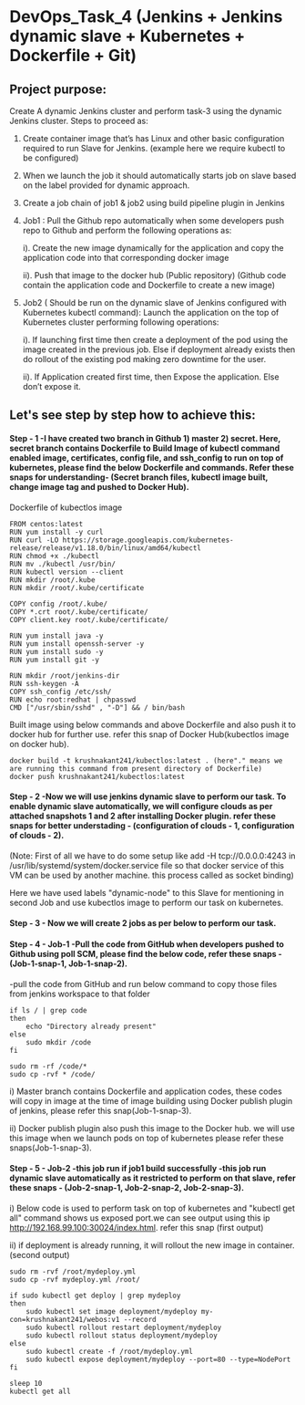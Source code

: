 # DevOps_Task_4 (Jenkins + Jenkins dynamic slave + Kubernetes + Dockerfile + Git)

## Project purpose:
Create A dynamic Jenkins cluster and perform task-3 using the dynamic Jenkins cluster. Steps to proceed as:

1. Create container image that’s has Linux and other basic configuration required to run Slave for Jenkins. (example here we require kubectl to be configured)
2. When we launch the job it should automatically starts job on slave based on the label provided for dynamic approach.
3. Create a job chain of job1 & job2 using build pipeline plugin in Jenkins 
4. Job1 : Pull the Github repo automatically when some developers push repo to Github and perform the following operations as: 

    i). Create the new image dynamically for the application and copy the application code into that corresponding docker image

    ii). Push that image to the docker hub (Public repository) (Github code contain the application code and Dockerfile to create a new image)
5. Job2 ( Should be run on the dynamic slave of Jenkins configured with Kubernetes kubectl command): Launch the application on the top of Kubernetes cluster performing following operations:

    i). If launching first time then create a deployment of the pod using the image created in the previous job. Else if deployment already exists then do rollout of the existing pod making zero downtime for the user.

    ii). If Application created first time, then Expose the application. Else don’t expose it.

## Let's see step by step how to achieve this:

#### Step - 1 -I have created two branch in Github 1) master 2) secret. Here, secret branch contains Dockerfile to Build Image of kubectl command enabled image, certificates, config file, and ssh_config to run on top of kubernetes, please find the below Dockerfile and commands. Refer these snaps for understanding- (Secret branch files, kubectl image built, change image tag and pushed to Docker Hub).

Dockerfile of kubectlos image
```
FROM centos:latest
RUN yum install -y curl
RUN curl -LO https://storage.googleapis.com/kubernetes-release/release/v1.18.0/bin/linux/amd64/kubectl
RUN chmod +x ./kubectl
RUN mv ./kubectl /usr/bin/
RUN kubectl version --client
RUN mkdir /root/.kube
RUN mkdir /root/.kube/certificate

COPY config /root/.kube/
COPY *.crt root/.kube/certificate/
COPY client.key root/.kube/certificate/

RUN yum install java -y
RUN yum install openssh-server -y
RUN yum install sudo -y
RUN yum install git -y

RUN mkdir /root/jenkins-dir
RUN ssh-keygen -A
COPY ssh_config /etc/ssh/
RUN echo root:redhat | chpasswd
CMD ["/usr/sbin/sshd" , "-D"] && / bin/bash
```

Built image using below commands and above Dockerfile and also push it to docker hub for further use. refer this snap of Docker Hub(kubectlos image on docker hub).
```
docker build -t krushnakant241/kubectlos:latest . (here"." means we are running this command from present directory of Dockerfile)
docker push krushnakant241/kubectlos:latest
```

#### Step - 2 -Now we will use jenkins dynamic slave to perform our task. To enable dynamic slave automatically, we will configure clouds as per attached snapshots 1 and 2 after installing Docker plugin. refer these snaps for better understading - (configuration of clouds - 1, configuration of clouds - 2).

(Note: First of all we have to do some setup like add -H tcp://0.0.0.0:4243 in /usr/lib/systemd/system/docker.service file so that docker service of this VM can be used by another machine. this process called as socket binding)

Here we have used labels "dynamic-node" to this Slave for mentioning in second Job and use kubectlos image to perform our task on kubernetes.

#### Step - 3 - Now we will create 2 jobs as per below to perform our task.

#### Step - 4 - Job-1 -Pull the code from GitHub when developers pushed to Github using poll SCM, please find the below code, refer these snaps - (Job-1-snap-1, Job-1-snap-2).

-pull the code from GitHub and run below command to copy those files from jenkins workspace to that folder
```
if ls / | grep code
then
	echo "Directory already present"
else
	sudo mkdir /code
fi

sudo rm -rf /code/*
sudo cp -rvf * /code/
```

i) Master branch contains Dockerfile and application codes, these codes will copy in image at the time of image building using Docker publish plugin of jenkins, please refer this snap(Job-1-snap-3).

ii) Docker publish plugin also push this image to the Docker hub. we will use this image when we launch pods on top of kubernetes please refer these snaps(Job-1-snap-3).  

#### Step - 5 - Job-2 -this job run if job1 build successfully -this job run dynamic slave automatically as it restricted to perform on that slave, refer these snaps - (Job-2-snap-1, Job-2-snap-2, Job-2-snap-3).

i) Below code is used to perform task on top of kubernetes and "kubectl get all" command shows us exposed port.we can see output using this ip http://192.168.99.100:30024/index.html. refer this snap (first output)

ii) if deployment is already running, it will rollout the new image in container. (second output)
```
sudo rm -rvf /root/mydeploy.yml
sudo cp -rvf mydeploy.yml /root/

if sudo kubectl get deploy | grep mydeploy
then
	sudo kubectl set image deployment/mydeploy my-con=krushnakant241/webos:v1 --record
	sudo kubectl rollout restart deployment/mydeploy
	sudo kubectl rollout status deployment/mydeploy
else 
	sudo kubectl create -f /root/mydeploy.yml
	sudo kubectl expose deployment/mydeploy --port=80 --type=NodePort
fi

sleep 10
kubectl get all
```
